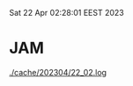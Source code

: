 Sat 22 Apr 02:28:01 EEST 2023
# JAM
<a href='./cache/202304/22_02.log'>./cache/202304/22_02.log</a>
